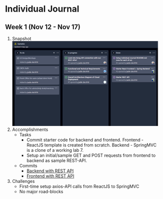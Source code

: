# Individual Journal

## Week 1 (Nov 12 - Nov 17)
1. Snapshot
![](./images/tq-1.png)
2. Accomplishments
    * Tasks  
      * Commit starter code for backend and frontend. Frontend - ReactJS template is created from scratch. Backend - SpringMVC is a clone of a working lab 7.
      * Setup an initial/sample GET and POST requests from frontend to backend as sample REST-API.
    * Commits
      * <a href="https://github.com/nguyensjsu/fa21-172-group-7/commit/415af7a51e3a927a397a63721dea6d479f3ea8e8">Backend with REST API</a>
      * <a href="https://github.com/nguyensjsu/fa21-172-group-7/commit/870a75af5ef05081a136da123c4c5331464c7287">Frontend with REST API</a>
3. Challenges
    * First-time setup axios-API calls from ReactJS to SpringMVC
    * No major road-blocks
